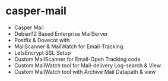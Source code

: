 # casper-mail
- Casper Mail
- Debian12 Based Enterprise MailServer 
- Postfix & Dovecot with 
- MailScanner & MailWatch for Email-Tracking.
- LetsEncrypt SSL Setup
- Custom MailScanner for Email-Open Tracking code
- Custom MailWatch tool for Mail-delivery Log-search & View.
- Custom MailWatch tool with Archive Mail Datapath & view
